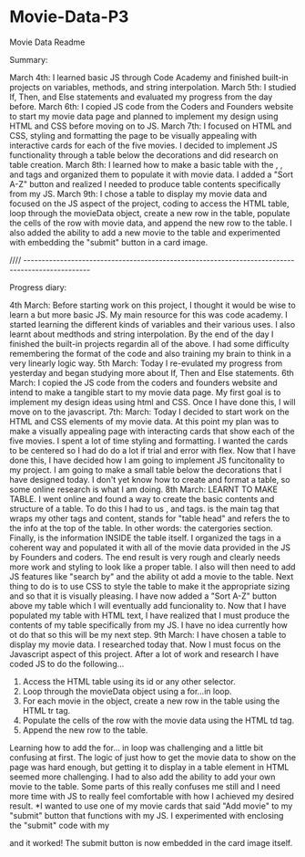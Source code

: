 # Movie-Data-P3

Movie Data Readme

Summary:

March 4th: I learned basic JS through Code Academy and finished built-in projects on variables, methods, and string interpolation.
March 5th: I studied If, Then, and Else statements and evaluated my progress from the day before.
March 6th: I copied JS code from the Coders and Founders website to start my movie data page and planned to implement my design using HTML and CSS before moving on to JS.
March 7th: I focused on HTML and CSS, styling and formatting the page to be visually appealing with interactive cards for each of the five movies. I decided to implement JS functionality through a table below the decorations and did research on table creation.
March 8th: I learned how to make a basic table with the <tr>, <th>, and <td> tags and organized them to populate it with movie data. I added a "Sort A-Z" button and realized I needed to produce table contents specifically from my JS.
March 9th: I chose a table to display my movie data and focused on the JS aspect of the project, coding to access the HTML table, loop through the movieData object, create a new row in the table, populate the cells of the row with movie data, and append the new row to the table. I also added the ability to add a new movie to the table and experimented with embedding the "submit" button in a card image.

//// ------------------------------------------------------------------------------------------------

Progress diary:

4th March: Before starting work on this project, I thought it would be wise to learn a but more basic JS. My main resource for this was code academy. I started learning the different kinds of variables and their various uses. I also learnt about medthods and string interpolation.
By the end of the day I finished the built-in projects regardin all of the above. I had some difficulty remembering the format of the code and also training my brain to think in a very linearly logic way.
5th March: Today I re-evulated my progress from yesterday and began studying more about If, Then and Else statements.
6th March: I copied the JS code from the coders and founders website and intend to make a tangible start to my movie data page.
My first goal is to implement my design ideas using html and CSS. Once I have done this, I will move on to the javascript.
7th: March: Today I decided to start work on the HTML and CSS elements of my movie data. At this point my plan was to make a visually appealing page with interacting cards that show each of the five movies.
I spent a lot of time styling and formatting. I wanted the cards to be centered so I had do do a lot if trial and error with flex.
Now that I have done this, I have decided how I am going to implement JS funcitonality to my project. I am going to make a small table below the decorations that I have designed today. I don't yet know how to create and format a table, so some online research is what I am doing.
8th March: LEARNT TO MAKE TABLE. I went online and found a way to create the basic contents and structure of a table.
To do this I had to us <tr> , <th> and <td> tags. <Tr> is the main tag that wraps my other tags and content, <th> stands for "table head" and refers the to the info at the top of the table. In other words: the catergories section. Finally, <td> is the information INSIDE the table itself. I organized the tags in a coherent way and populated it with all of the movie data provided in the JS by Founders and coders.
The end result is very rough and clearly needs more work and styling to look like a proper table. I also will then need to add JS features like "search by" and the ability ot add a movie to the table.
Next thing to do is to use CSS to style the table to make it the appropriate sizing and so that it is visually pleasing.
I have now added a "Sort A-Z" button above my table which I will eventually add funcionality to.
Now that I have populated my table with HTML text, I have realized that I must produce the contents of my table specifically from my JS. I have no idea currently how ot do that so this will be my next step.
9th March: I have chosen a table to display my movie data. I researched today that.
Now I must focus on the Javascript aspect of this project. After a lot of work and research I have coded JS to do the following...

1. Access the HTML table using its id or any other selector.
2. Loop through the movieData object using a for...in loop.
3. For each movie in the object, create a new row in the table using the HTML tr tag.
4. Populate the cells of the row with the movie data using the HTML td tag.
5. Append the new row to the table.

Learning how to add the for... in loop was challenging and a little bit confusing at first. The logic of just how to get the movie data to show on the page was hard enough, but getting it to display in a table element in HTML seemed more challenging.
I had to also add the ability to add your own movie to the table. Some parts of this really confuses me still and I need more time with JS to really feel comfortable with how I achieved my desired result.
\*I wanted to use one of my movie cards that said "Add movie" to my "submit" button that functions with my JS. I experimented with enclosing the "submit" code with my <div class= project card6> and it worked! The submit button is now embedded in the card image itself.
